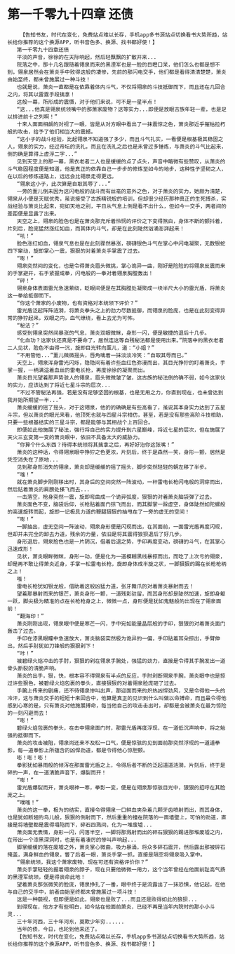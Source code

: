 # 第一千零九十四章 还债
        【告知书友，时代在变化，免费站点难以长存，手机app多书源站点切换看书大势所趋，站长给你推荐的这个换源APP，听书音色多、换源、找书都好使！】
       第一千零九十四章还债
       平淡的声音，徐徐的在天际响起，然后轻飘飘的扩散开来...
       院落之中，那十几名跟随着翎泉而来的黑湮军也是一脸的目瞪口呆，他们怎么也都是想不到，翎泉居然会在萧炎手中败得这般的凄惨，先前的那闪电交手，他们都是看得清清楚楚，萧炎由始至终，都未曾施展过一种斗技！
       也就是说，萧炎一直都是在依靠着体内斗气，不仅将翎泉的斗技抵御而下，而且还在几回合之内，将其以雷霆手段擒拿！
       这般一幕，所形成的震慑，对于他们来说，可不是一星半点！
       “这...他真是翎泉统领嘴中的那萧家废物？这等实力...即便是放眼古族年轻一辈，也是足以排进前十之列啊！”
       十来人面面相觑的对视了一眼，皆是从对方眼中看出了一抹震惊之色，萧炎那近乎摧枯拉朽般的攻击，给予了他们相当大的震撼。
       “这小子的战斗经验，比起翎泉不知道强了多少，而且斗气扎实，一看便是根基极其稳固之人，翎泉的实力，经过帝坛的洗礼，而且在洗礼之后也是未曾过多锤炼，与萧炎的斗气比起来，倒的确是算得上虚浮二字...”
       见到天空上的那一幕，黑衣老者二人也是缓缓的点了点头，声音中略微有些赞叹，从萧炎的斗气稳固程度便是知道，他是真正的依靠自己一步步的修炼至如今的地步，这种性子坚韧之人，在以后的修炼道路上，远远会比翎泉走得更远。
       “翎泉这小子，此次算是自取其辱了...”
       一旁的薰儿倒未因为这闪电般的战斗而有丝毫的意外之色，对于萧炎的实力，她颇为清楚，翎泉从小便是天赋优秀，虽说接受了古族精锐般的培训，但却很少经历那种真正的生死搏杀，实战经验与萧炎比起来，宛如天地之别，平日从气息上倒是看不出什么，但如今一交手，两者间的差距便是显露了出来。
       天空之上，翎泉的脸色也是在萧炎那充斥着怜悯的评价之下变得煞白，身体不断的颤抖着，片刻后，脸庞猛然涨红如血，而其体内斗气，却是在此刻陡然汹涌澎湃起来！
       “吼！”
       脸色涨红如血，翎泉气息也是在此刻骤然暴涨，磅礴银色斗气在掌心中闪电凝聚，无数银蛇四下窜动，旋即掌心一震，狠狠的对着萧炎手掌震了过去。
       “嘭！”
       翎泉突然间的变化，也是令得萧炎眉头微挑，掌心诡异一曲，刚好是险险的将翎泉反震而来的手掌避开，右手紧握成拳，闪电般的一拳对着翎泉胸膛轰出！
       “砰！”
       翎泉身体表面雷光急速萦绕，眨眼间便是在其胸膛处凝聚成一块半尺大小的雷光盾，将萧炎这一拳给抵御而下。
       “你这个萧家的小废物，也有资格对本统领下评价？”
       雷光盾泛起阵阵涟漪，将萧炎拳头之上的劲力尽数抵御，而翎泉的脸庞，也是在此刻变得异常的狰狞起来，双眼之内，血气缭绕，看上去尤为可怖。
       “秘法？”
       感受到翎泉突然间暴涨的气息，萧炎双眼微眯，身形一闪，便是敏捷的退后十几步。
       “化血功？这家伙还真是不要命了，居然连这等自残秘法都是使用出来。”院落中的黑衣老者二人见状，脸色不由得一沉，旋即目光转向薰儿，道：“小姐？”
       “不用管他...”薰儿微微摇头，唇角噙着一抹淡淡冷笑：“自取其辱而已。”
       天空上，翎泉浑身雷光闪烁，隐隐间有着许些血红色弥漫而出，其目光狰狞的盯着萧炎，手掌一握，一柄满溢着血丝的雷电长枪，再度徐徐的凝聚而出。
       萧炎目光望着那声势骇人的翎泉，眉头微微皱了皱，这古族的秘法倒的确不弱，如今这家伙的实力，应该达到了将近七星斗宗的层次...
       “不过不管秘法再强，若是没有足够坚固的根基，也是无用之力，你直到现在，也未曾达到我开始所期望一半...”
       萧炎缓缓的摇了摇头，对于这翎泉，他的的确确是有些高看了，虽说其本身实力达到了五星斗宗，但以萧炎的眼光来看，他顶死也就与四星斗宗相仿，甚至，若是没有那些高阶斗技相助，只要一些根基结实的三星斗宗，都是能够与其相战个上百回合。
       即便如此他施展了秘法，强行将自己的实力提升到六星巅峰，将近七星的层次，但在施展了天火三玄变第一变的萧炎眼中，依旧不具备太大的威胁力。
       “你算个什么东西？待得本统领将其擒拿之后，再好好治你这张嘴！”
       萧炎的这种话，令得翎泉眼中狰狞之色更浓，片刻后，终于是森然一笑，身形一颤，居然是凭空消失在了原地...
       见到那身形消失的翎泉，萧炎却是缓缓的摇了摇头，脚步突然轻轻的朝左移了半步。
       “嗤！”
       就在萧炎脚步刚刚移出时，其身后的空间突然一阵波动，一杆雷电长枪闪电般的洞穿而出，然后贴着萧炎的肩膀处搽飞而去...
       一击落空，枪身突然一震，旋即弯曲成一个诡异弧度，狠狠的对着萧炎脑袋弹了过去。
       萧炎面色不变，脑袋后仰，长枪贴着面门掠飞而出，而其脚掌一跺虚空，身体陡然如陀螺般的高速旋转而起，旋即一记极具力道的鞭腿狠狠的抽甩在了一旁的虚无的空间！
       “嘭！”
       一脚抽出，虚无空间一阵波动，翎泉身形便是闪现而出，在其面前，一面雷光盾再度闪现，但却并未完全的卸去力道，残余的力量，依旧是将其震得狼狈退后了好几步。
       身形退后，翎泉脸色也是一片阴沉，借着后退之势，手印再度变动，磅礴的斗气，在其掌心迅速成形！
       见状，萧炎眼眸微眯，身形一动，便是化为一道模糊黑线暴掠而出，而吃了上次亏的翎泉，却是再不敢让得萧炎近身，手掌一松雷电长枪，旋即身体成半旋之状，一脚狠狠的踢在长枪枪柄之上！
       嗤！
       雷电长枪犹如银龙般，借助着这般凶猛力道，张牙舞爪的对着萧炎暴射而去！
       望着那暴射而来的银芒，萧炎身形一颤，一道残影驻留，而其身形却是陡然加速，旋即身躯一跃，脚尖极为精准的点在长枪枪身之上，微微一点，身形便是犹如鬼魅般的出现在了翎泉面前！
       “翻海印！”
       萧炎刚刚出现，翎泉眼中便是寒芒一闪，手中宛如能量晶层般的手印，狠狠的对着萧炎面门轰击了过去。
       手印在漆黑眼瞳中急速放大，萧炎脑袋突然极为诡异的一偏，手印贴着耳朵掠出，手臂伸出，然后手肘犹如刀锋般的狠狠剁下！
       “咔！”
       被碧绿火焰冲击的手肘，狠狠的剁在翎泉手腕处，强猛的劲力，直接是令得其手腕发出一道骨头断裂的清脆声响。
       萧炎的出手，狠，快，根本容不得翎泉有半点的反应，手肘剁断翎泉手腕，萧炎眼中也是掠过许些狠色，被碧绿火焰包裹的拳头，直接狠狠的对着翎泉脸庞砸了过去。
       手腕上传来的剧痛，还不待翎泉惨叫出声，那迎面而来的炽热凶悍劲风，又是令得他一头的冷汗，这与萧炎交手的短短十来回合中，他算是真正的见识到什么叫做以命搏命，而且最令得他感到心寒的是，只有萧炎对他施展搏命，每当他自己的攻击击出时，却都是会被萧炎在最为惊险的一刻闪避而去！
       “嘭！”
       碧绿火焰包裹的拳头，在击中翎泉面门时，那雷光盾再度浮现，在一道低沉声响中，将之勉强的抵御而下。
       萧炎的攻击被阻，翎泉尚还来不及松一口气，便是惊骇的见到面前那突然浮现的一道道拳影，每一道拳影上所蕴含的凶悍劲道，都是令得他心惊胆颤。
       嘭！嘭！嘭！
       拳影犹如暴雨般的倾泻在那面雷光盾之上，令得后者不断的泛起道道涟漪，片刻后，终于是砰的一声，在一道清脆声音下，爆裂而开！
       “嘭！”
       雷光盾爆裂而开，萧炎眼神一寒，拳影一变，便是在翎泉那惊骇目光中，狠狠的招呼在其脸庞之上。
       “噗嗤！”
       萧炎的这一拳，极为的结实，直接令得翎泉一口鲜血夹杂着几颗牙齿喷射而出，而其身体，也是犹如断翅的鸟儿般，狠狠的倒射而下，然后重重的撞在院落的一面墙壁上，可怕的劲道，直接是将墙壁都是震得塌陷而下，碎石四溅间，化为一堆废墟...
       萧炎面无表情，身形一闪，闪落半空，一脚将那溅射而出的碎石狠狠的踢进那堆废墟之内，在带出一个漆黑深洞时，也是有着凄厉的惨叫声响起...
       脚掌缓缓的落在废墟之外，萧炎掌心微曲，吸力暴涌，将众多碎石震开，然后露出那被碎石掩盖，满身鲜血的翎泉，瞥了后者一眼，萧炎手掌一抓，直接是隔空将翎泉吸入掌中。
       “翎泉统领，我这个萧家废物，现在可还有资格评价你？”
       萧炎手掌轻轻的握着翎泉的脖子，现在只要他微微一用力，这个当年曾经在他面前趾高气扬的黑湮军统领，便是得丧命此地！
       望着萧炎那张微笑的脸庞，翎泉挣扎了一番，眼中终于是流露出了一抹恐惧，他记起，在他与自己的交手中，前者由始至终都未曾施展过一项斗技！
       这是一种藐视，但即便是如此，翎泉也是败了...而且还是败得如此的狼狈...
       到得现在，他方才有些明白，如今站在他面前萧炎，已经不再是当年内院时的那小小斗灵...
       三十年河西，三十年河东，莫欺少年穷......
       当年的债，今日，也轮到他来还了。
       【告知书友，时代在变化，免费站点难以长存，手机app多书源站点切换看书大势所趋，站长给你推荐的这个换源APP，听书音色多、换源、找书都好使！】